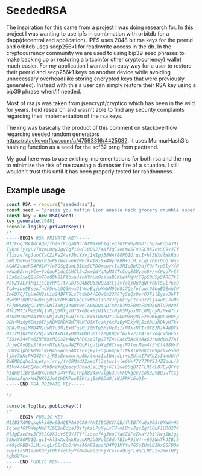 # SeededRSA
The inspiration for this came from a project I was doing research for. In this project I was wanting to use ipfs in combination with orbitdb for a dapp(decentralized application). IPFS uses 2048 bit rsa keys for the peerid and orbitdb uses secp256k1 for read/write access in the db. In the cryptocurrency community we are used to using bip39 seed phrases to make backing up or restoring a bitcoin(or other cryptocurrency) wallet much easier. For my application I wanted an easy way for a user to restore their peerid and secp256k1 keys on another device while avoiding unnecessary overhead(like storing encrypted keys that were previously generated). Instead with this a user can simply restore their RSA key using a bip39 phrase when/if needed.

Most of rsa.js was taken from jsencrypt/cryptico which has been in the wild for years. I did research and wasn't able to find any security complaints regarding their implementation of the rsa keys. 

The rng was basically the product of this comment on stackoverflow regarding seeded random generators https://stackoverflow.com/a/47593316/4425082. It uses MurmurHash3's hashing function as a seed for the scf32 prng from pactrand. 

My goal here was to use existing implementations for both rsa and the rng to minimize the risk of me causing a dumbster fire of a situation. I still wouldn't trust this until it has been properly tested for randomness.

## Example usage
```javascript
const RSA = require("seededrsa");
const seed = "praise you muffin lion enable neck grocery crumble super myself license ghost"
const key = new RSA(seed);
key.generate(2048)
console.log(key.privateKey())
/*
-----BEGIN RSA PRIVATE KEY-----
MIIEogIBAAKCAQB/fhIBfKuQa003rOXNK+HbIqlegfGYRWepNmDTIbQ2wEdpaJ0i
TyksL7yYyLvTUvmLUnyJgvZgf1GwF1UD0274NfJgExeCmv5F93SC8XJcvSE9VJTf
fliszefAgJuoCYaCZiFeZAaYJbiYXvj1W1gj58HAY8OPD1QrqiI+hl3WXvlWkRqo
oKMJb0PolCGdufBIwR9iW4rv662WmTk4IBi9x40ydRBB+3LMiwLgLr0ErDoOrWna
AGAF2euohD4PQ1MYfw7GSgIUmLBIHxSGFDOmewytIo5MIeBbKDdjFOhTrqSlyYfN
wXwa0ZrnjYCe+6oQugFLdqCLMCL2v2mmiNYjAgMGVTcCggEAUyzm8+/yCWgU7ySf
15nGq3xeQ2V5m7OhQDk8LFtbxaJikhYrUm0oYxaBLKkefMqVfTQpSOU5pSARC7tS
WeVZYaErfMq11ECbvHMCTt/uhJSQ4b8U6zQBZatCjivfaljQu0qNFrdHtS2l76eQ
TcA+ibe9EsekfnUP5nuLUQ3Myx31YmaEqjhXmWM96K817Qefofout98bgE2EmhIW
Em6D7Q/TpUeGH2iUig24BFF9LcT4cWbA/EQwlh23R0TySsQsQerO3FilEysV3hFT
Mym9P7DBPZsw8rUyRsVr8Mn4KGpCGfxN6e11RZXJ0pQC3yCtruBzZijXawbLJwMv
rFjORwKBgQC4MzEwNTIxMjIzNDc0MTA0NDU4ODIxNzk3MzE0MzExMDk0MTQ2MzQ5
MTc2MTIxMzE5NjIxMjQ0MTgzMTUxODcxMzU1NzIxMjM5MjUxMTc0MjcyMzMxNTcx
MzUxMTUxMTA3MDEwMjIwMjEwNjEzOTExNTUxMDY1ODQwMTMyMTEzewKBgQCxMDEy
ODM4MzAyNDMxOTAyNDM0MDM2MTM4MTQ3MTczMjAxNzEyMDkyMjExODUxMDkyMTkx
ODAzNzg1MTQ4MjUwMTc0MjExMTgzMjI0MTg5MjUyNzIxNTkxNTIxOTE1Mzk4NDYx
MTIzMjQxMTYxNjExNzAxNTAyMDUxMDU3MTIzeQKBgHfA/kV27x4IuEVdqcwbHF67
FISrA544R+6ZRPWXxMQGs2r4WzhPPCszOTgJZfZ4eCXcd3AcXaAaGOrnOdpKJ7AY
UhjeCAvQ9eSf6p+vMTekXpa4NZFOoPtqutbXzE0C/wgfN7fmcMem4/5YCl468UrR
ud8V4jpbGkM9xLNPH4SHAoGBAKtsEvjkyi+5juGmpKf1NkXIW9MK2vH9prmve5hM
ljXv7NKcPKQ424rijR5sDwvmnrAp8W/txnx1o1WAcdLt+pEUlAI7WXbZsI4HUU/H
BHBMDDqhoJnLetpvjrry/f/ORMmdAZaeoTl3etwc1vleGY+f7V77PYSI4ZZduL/9
NIVvAoGASQKnlWtKBnzfgQzecyJDbudJsL2tg+6Il2we90qQ7ZFLRIdL87EyQFrq
hIdW0liBrdwR04QFmcFO4YPfkIrRph8345vJlgG3uVVFQkgev2cok32VBOJwftGj
5NumiAqAxHHZHK0ZJottWDNPwwEEKtijEz90DdOjiWiFRKc6wQI=
-----END RSA PRIVATE KEY-----

*/

console.log(key.publicKey())
/*
-----BEGIN PUBLIC KEY-----
MIIBITANBgkqhkiG9w0BAQEFAAOCAQ4AMIIBCQKCAQB/fhIBfKuQa003rOXNK+Hb
IqlegfGYRWepNmDTIbQ2wEdpaJ0iTyksL7yYyLvTUvmLUnyJgvZgf1GwF1UD0274
NfJgExeCmv5F93SC8XJcvSE9VJTffliszefAgJuoCYaCZiFeZAaYJbiYXvj1W1gj
58HAY8OPD1QrqiI+hl3WXvlWkRqooKMJb0PolCGdufBIwR9iW4rv662WmTk4IBi9
x40ydRBB+3LMiwLgLr0ErDoOrWnaAGAF2euohD4PQ1MYfw7GSgIUmLBIHxSGFDOm
ewytIo5MIeBbKDdjFOhTrqSlyYfNwXwa0ZrnjYCe+6oQugFLdqCLMCL2v2mmiNYj
AgMGVTc=
-----END PUBLIC KEY-----
*/
```
